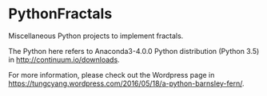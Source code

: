 # PythonFractals
Miscellaneous Python projects to implement fractals.

The Python here refers to Anaconda3-4.0.0 Python distribution (Python 3.5) in http://continuum.io/downloads.

For more information, please check out the Wordpress page in https://tungcyang.wordpress.com/2016/05/18/a-python-barnsley-fern/.
